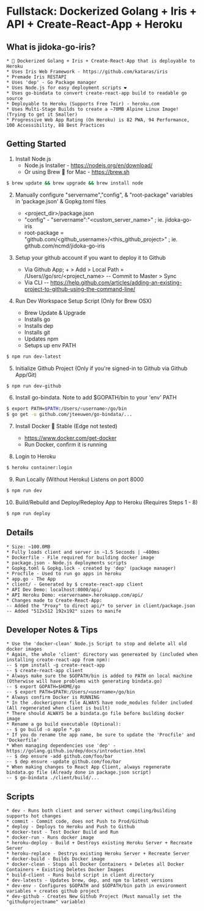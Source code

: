 # Fullstack: Dockerized Golang + Iris + API + Create-React-App + Heroku

## What is jidoka-go-iris?
    * 🐳 Dockerized Golang + Iris + Create-React-App that is deployable to Heroku
    * Uses Iris Web Framework - https://github.com/kataras/iris
    * Premade Iris RESTAPI
    * Uses 'dep' - Go Package manager
    * Uses Node.js for easy deployment scripts ❤️
    * Uses go-bindata to convert create-react-app build to readable go source
    * Deployable to Heroku (Supports Free Teir) - heroku.com
    * Uses Multi-Stage Builds to create a ~70MB Alpine Linux Image! (Trying to get it Smaller)
    * Progressive Web App Rating (On Heroku) is 82 PWA, 94 Performance, 100 Accessibility, 88 Best Practices

## Getting Started

1. Install Node.js
    * Node.js Installer - https://nodejs.org/en/download/
    * Or using Brew 🍺 for Mac - https://brew.sh
```bash
$ brew update && brew upgrade && brew install node
```

2. Manually configure "servername","config", & "root-package" variables in 'package.json' & Gopkg.toml files
    * <project_dir>/package.json
    * "config" - "servername":"<custom_server_name>" ; ie. jidoka-go-iris
    * root-package = "github.com/<github_username>/<this_github_project>" ; ie. github.com/ncmd/jidoka-go-iris

3. Setup your github account if you want to deploy it to Github
    * Via Github App; + > Add > Local Path = /Users/<username>/go/src/<project_name>
    -- Commit to Master > Sync
    * Via CLI
    -- https://help.github.com/articles/adding-an-existing-project-to-github-using-the-command-line/

4. Run Dev Workspace Setup Script (Only for Brew OSX)
    * Brew Update & Upgrade
    * Installs go
    * Installs dep
    * Installs git
    * Updates npm
    * Setups up env PATH
```bash
$ npm run dev-latest
```

5. Initialize Github Project (Only if you're signed-in to Github via Github App/Git)
```bash
$ npm run dev-github
```

6. Install go-bindata. Note to add $GOPATH/bin to your 'env' PATH
```bash
$ export PATH=$PATH:/Users/<username>/go/bin
$ go get -u github.com/jteeuwen/go-bindata/...
```

7. Install Docker 🐳 Stable (Edge not tested)
    * https://www.docker.com/get-docker
    * Run Docker, confirm it is running

8. Login to Heroku
```bash
$ heroku container:login
```

9. Run Locally (Without Heroku) Listens on port 8000
```bash
$ npm run dev
```

10. Build/Rebuild and Deploy/Redeploy App to Heroku (Requires Steps 1 - 8)
```bash
$ npm run deploy
```

## Details
    * Size: ~100.0MB
    * Fully loads client and server in ~1.5 Seconds | ~400ms
    * Dockerfile - File required for building docker image
    * package.json - Node.js deployments scripts
    * Gopkg.toml & Gopkg.lock - created by 'dep' (package manager)
    * Procfile - Used to run go apps in heroku
    * app.go - The App
    * client/ - Generated by $ create-react-app client
    * API Dev Demo: localhost:8000/api/
    * API Heroku Demo: <servername>.herokuapp.com/api/
    * Changes made to Create-React-App:
    -- Added the "Proxy" to direct api/* to server in client/package.json
    -- Added "512x512 192x192" sizes to manife

## Developer Notes & Tips
    * Use the 'docker-clean' Node.js Script to stop and delete all old docker images
    * Again, the whole 'client' directory was genereated by (included when installing create-react-app from npm):
    -- $ npm install -g create-react-app
    -- $ create-react-app client
    * Always make sure the $GOPATH/bin is added to PATH on local machine (Otherwise will have problems with generating bindata.go)
    -- $ export GOPATH=$HOME/go
    -- $ export PATH=$PATH:/Users/<username>/go/bin
    * Always confirm Docker is RUNNING
    * In the .dockerignore file ALWAYS have node_modules folder included (All regenerated when client is built)
    * There should ALWAYS be a bindata.go file before building docker image
    * Rename a go build executable (Optional):
    -- $ go build -o apple *.go
    * If you do rename the app name, be sure to update the 'Procfile' and 'Dockerfile'
    * When managing dependencies use 'dep' - https://golang.github.io/dep/docs/introduction.html
    -- $ dep ensure -add github.com/foo/bar
    -- $ dep ensure -update github.com/foo/bar
    * When making changes to React App Client, always regenerate bindata.go file (Already done in package.json script)
    -- $ go-bindata ./client/build/...

## Scripts
    * dev - Runs both client and server without compiling/building supports hot changes
    * commit - Commit code, does not Push to Prod/Github
    * deploy - Deploys to Heroku and Push to Github
    * docker-test - Test Docker Build and Run
    * docker-run - Runs docker image
    * heroku-deploy - Build + Destroys existing Heroku Server + Recreate Server
    * heroku-replace - Destrys existing Heroku Server + Recreate Server
    * docker-build - Builds Docker image
    * docker-clean - Stops all Docker Containers + Deletes all Docker Containers + Existing Deletes Docker Images
    * build-client - Runs build script in client directory
    * dev-latests - Updates brew, dep, and npm to latest versions
    * dev-env - Configures $GOPATH and $GOPATH/bin path in environment variables + creates github project
    * dev-github - Creates New Github Project (Must manually set the "githubprojectname" variable)

